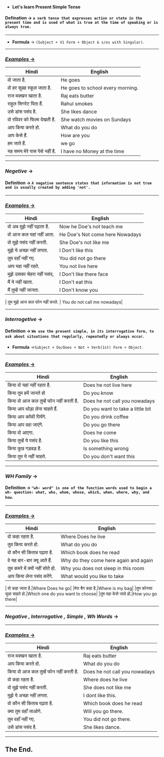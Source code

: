 * ####  __Let's learn Present Simple Tense__
 
 #### Defination -> `a verb tense that expresses action or state in the present time and is used of what is true at the time of speaking or is always true.`
 ___
* __Formula__ -> `(Subject + V1 Form + Object & s/es with Singular)`.
___
### <U>_Examples_ -></U>

| Hindi | English |
| ---   | ---     |    
| वो जाता है. | He goes | 
| वो हर सुबह स्कूल जाता है.| He goes to school every morning.|
| राज मक्खन खाता है.| Raj eats butter|
| राहुल सिगरेट पिता हैं. | Rahul smokes|
| उसे डांस पसंद है.| She likes dance
| वो रविवर को फिल्म देखती है. | She watch movies on Sundays|
|आप किया करते हो. | What do you do|
|आप केसे हैं. | How are you|
| हम जाते हैं.| we go|
| यह समय मेरे पास पेसे नहीं है.| I have no Money at the time|
___
### _Negetive_ ->
#### Definition -> `A negative sentence states that information is not true and is usually created by adding 'not'.`

---
###  <u>_Examples_ -></u>
| Hindi| English |
| ---   | ---     |
| वो अब मुझे नहीं पढ़ाता है. | Now he Doe's not teach me|
|वो आज कल यहां नहीं आता.| He Doe's Not come here Nowadays|
वो मुझे पसंद नहीं करती. | She Doe's not like me
| मुझे ये अच्छा नहीं लगता. | I Don't like this|
| तुम वहाँ नहीं गए.| You did not go there|
| आप यहा नहीं रहते. | You not live here|
| मुझे उसका चेहरा नहीं पसंद,| I Don't like there face|
|मैं ये नहीं खाता. | I Don't eat this|
| मैं तुम्हें नहीं जानता.| I Don't know you|
| 
तुम मुझे आज कल फोन नहीं करते. | You do not call me nowadays|
___
### _Interrogetive_ ->
#### Definition -> `We use the present simple, in its interrogative form, to ask about situations that regularly, repeatedly or always occur`.
* __Formula__  ->`Subject + Do/Does + Not + Verb(1st) Form + Object`.
---
### <u>_Examples_ -></u>
| Hindi | English |
| ---   | ---     |
किया वो यहां नहीं रहता है. | Does he not live here|
|किया तुम हमें जानते हो | Do you know |
किया वो आज कल तुम्हें फोन नहीं करती है. | Does he not call you nowadays|
|किया आप थोड़ा लेना चाहते हैं.| Do you want to take a little bit|
|किया आप कॉफी पियेंगे. |Do you drink coffee|
|किया आप वहा जाएंगे.|Do you go there|
|किया वो आएगा.|Does he come|
|किया तुम्हें ये पसंद है. |Do you like this|
|किया कुछ गड़बड़ है.|Is something wrong|
किया तुम ये नहीं चाहते.|Do you don't want this|
___
### _WH Family_ ->

#### Definition -> `"wh- word" is one of the function words used to begin a wh- question: what, who, whom, whose, which, when, where, why, and how`.

---
### <u>_Examples_ -></u>

| Hindi | English |
| ---   | ---     |
वो कहा रहता है. | Where Does he live |
| तुम किया करते हो. | What do you do |
| वो कौन सी किताब पढ़ता है. | Which book does he read |
| वे यह बार-बार क्यू आते हैं.| Why do they come here again and again|
तुम कमरे में क्यों नहीं सोते हो. | Why you does not sleep in this room|
|आप किया लेना पसंद करेंगे.|What would you like to take
|
वो कहा जाता है.|Where Does he go|
|मेरा बैग कहा है.|Where is my bag|
|तुम कोनसा चुन्ना चाहते हो.|Which one do you want to choose|
|तुम वहा केसे जाते हो.|How you go there|
___

### _Negative , Interrogative , Simple , Wh Words_ ->

---
### <u>_Examples_ -></u>
| Hindi     | English   |
| ---       | ---       |
|राज मक्खन खाता है.| Raj eats butter|
|आप किया करते हो. | What do you do|
|किया वो आज कल तुम्हें फोन नहीं करती है. | Does he not call you nowadays|
|वो कहा रहता है.| Where does he live|
|वो मुझे पसंद नहीं करती. | She does not like me|
|मुझे ये अच्छा नहीं लगता.| I dont like this.|
|वो कौन सी किताब पढ़ता है.| Which book does he read|
|क्या तुम वहाँ जाओगे. | Will you go there.|
|तुम वहाँ नहीं गए. | You did not go there.|
|उसे डांस पसंद है. | She likes dance.|
---
## The End.